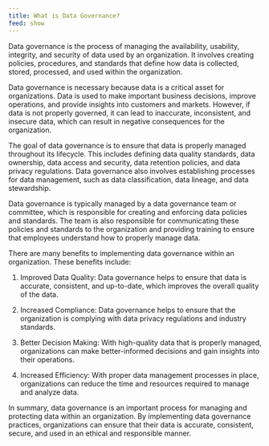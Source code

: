 ```yaml
---
title: What is Data Governance?
feed: show
---
```

Data governance is the process of managing the availability, usability, integrity, and security of data used by an organization. It involves creating policies, procedures, and standards that define how data is collected, stored, processed, and used within the organization.

Data governance is necessary because data is a critical asset for organizations. Data is used to make important business decisions, improve operations, and provide insights into customers and markets. However, if data is not properly governed, it can lead to inaccurate, inconsistent, and insecure data, which can result in negative consequences for the organization.

The goal of data governance is to ensure that data is properly managed throughout its lifecycle. This includes defining data quality standards, data ownership, data access and security, data retention policies, and data privacy regulations. Data governance also involves establishing processes for data management, such as data classification, data lineage, and data stewardship.

Data governance is typically managed by a data governance team or committee, which is responsible for creating and enforcing data policies and standards. The team is also responsible for communicating these policies and standards to the organization and providing training to ensure that employees understand how to properly manage data.

There are many benefits to implementing data governance within an organization. These benefits include:

1.  Improved Data Quality: Data governance helps to ensure that data is accurate, consistent, and up-to-date, which improves the overall quality of the data.
    
2.  Increased Compliance: Data governance helps to ensure that the organization is complying with data privacy regulations and industry standards.
    
3.  Better Decision Making: With high-quality data that is properly managed, organizations can make better-informed decisions and gain insights into their operations.
    
4.  Increased Efficiency: With proper data management processes in place, organizations can reduce the time and resources required to manage and analyze data.
    

In summary, data governance is an important process for managing and protecting data within an organization. By implementing data governance practices, organizations can ensure that their data is accurate, consistent, secure, and used in an ethical and responsible manner.